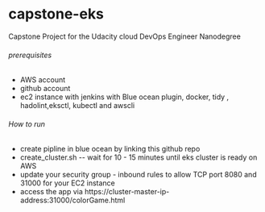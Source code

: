 # capstone-eks
Capstone Project for the Udacity cloud DevOps Engineer Nanodegree

###### prerequisites 
* AWS account
* github account
* ec2 instance with jenkins with Blue ocean plugin, docker, tidy , hadolint,eksctl, kubectl and awscli  

###### How to run
* create pipline in blue ocean by linking this github repo
* create_cluster.sh -- wait for 10 - 15 minutes until eks cluster is ready on AWS
* update your security group - inbound rules to allow TCP port 8080 and 31000 for your EC2 instance
* access the app via https://cluster-master-ip-address:31000/colorGame.html
